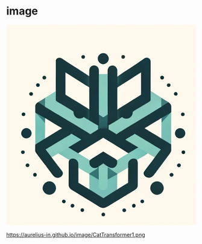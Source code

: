 # image
![CatTransformer 1](CatTransformer1.png)

https://aurelius-in.github.io/image/CatTransformer1.png
